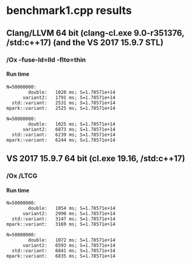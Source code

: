 # benchmark1.cpp results


## Clang/LLVM 64 bit (clang-cl.exe 9.0-r351376, /std:c++17) (and the VS 2017 15.9.7 STL)

### /Ox -fuse-ld=lld -flto=thin

#### Run time

    N=50000000:
            double:   1020 ms; S=1.78571e+14
          variant2:   1791 ms; S=1.78571e+14
      std::variant:   2531 ms; S=1.78571e+14
    mpark::variant:   2525 ms; S=1.78571e+14

    N=50000000:
            double:   1025 ms; S=1.78571e+14
          variant2:   6873 ms; S=1.78571e+14
      std::variant:   6239 ms; S=1.78571e+14
    mpark::variant:   6244 ms; S=1.78571e+14



## VS 2017 15.9.7 64 bit (cl.exe 19.16, /std:c++17)

### /Ox /LTCG

#### Run time

    N=50000000:
            double:   1054 ms; S=1.78571e+14
          variant2:   2990 ms; S=1.78571e+14
      std::variant:   3147 ms; S=1.78571e+14
    mpark::variant:   3169 ms; S=1.78571e+14

    N=50000000:
            double:   1072 ms; S=1.78571e+14
          variant2:   6593 ms; S=1.78571e+14
      std::variant:   6841 ms; S=1.78571e+14
    mpark::variant:   6835 ms; S=1.78571e+14
